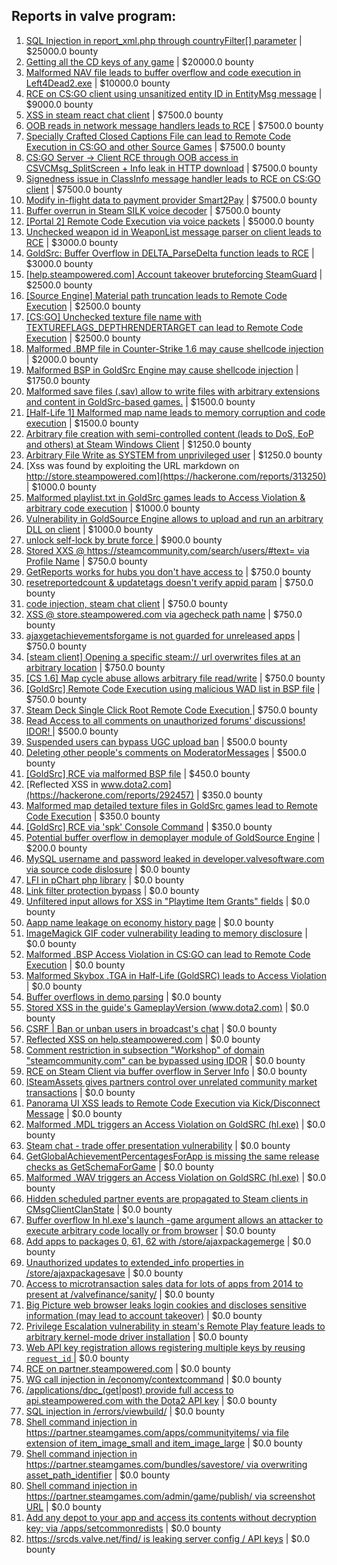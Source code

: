 ## Reports in valve program:
1. [SQL Injection in report_xml.php through countryFilter[] parameter](https://hackerone.com/reports/383127) | $25000.0 bounty
2. [Getting all the CD keys of any game](https://hackerone.com/reports/391217) | $20000.0 bounty
3. [Malformed NAV file leads to buffer overflow and code execution in Left4Dead2.exe](https://hackerone.com/reports/542180) | $10000.0 bounty
4. [RCE on CS:GO client using unsanitized entity ID in EntityMsg message](https://hackerone.com/reports/584603) | $9000.0 bounty
5. [XSS in steam react chat client](https://hackerone.com/reports/409850) | $7500.0 bounty
6. [OOB reads in network message handlers leads to RCE](https://hackerone.com/reports/807772) | $7500.0 bounty
7. [Specially Crafted Closed Captions File can lead to Remote Code Execution in CS:GO and other Source Games](https://hackerone.com/reports/463286) | $7500.0 bounty
8. [CS:GO Server -> Client RCE through OOB access in CSVCMsg_SplitScreen + Info leak in HTTP download](https://hackerone.com/reports/1070835) | $7500.0 bounty
9. [Signedness issue in ClassInfo message handler leads to RCE on CS:GO client](https://hackerone.com/reports/876719) | $7500.0 bounty
10. [Modify in-flight data to payment provider Smart2Pay](https://hackerone.com/reports/1295844) | $7500.0 bounty
11. [Buffer overrun in Steam SILK voice decoder](https://hackerone.com/reports/1180252) | $7500.0 bounty
12. [[Portal 2] Remote Code Execution via voice packets](https://hackerone.com/reports/733267) | $5000.0 bounty
13. [Unchecked weapon id in WeaponList message parser on client leads to RCE](https://hackerone.com/reports/513154) | $3000.0 bounty
14. [GoldSrc: Buffer Overflow in DELTA_ParseDelta function leads to RCE](https://hackerone.com/reports/484745) | $3000.0 bounty
15. [[help.steampowered.com] Account takeover bruteforcing SteamGuard](https://hackerone.com/reports/407971) | $2500.0 bounty
16. [[Source Engine] Material path truncation leads to Remote Code Execution](https://hackerone.com/reports/544096) | $2500.0 bounty
17. [[CS:GO] Unchecked texture file name with TEXTUREFLAGS_DEPTHRENDERTARGET can lead to Remote Code Execution](https://hackerone.com/reports/550625) | $2500.0 bounty
18. [Malformed .BMP file in Counter-Strike 1.6 may cause shellcode injection](https://hackerone.com/reports/397545) | $2000.0 bounty
19. [Malformed BSP in GoldSrc Engine may cause shellcode injection](https://hackerone.com/reports/458929) | $1750.0 bounty
20. [Malformed save files (.sav) allow to write files with arbitrary extensions and content in GoldSrc-based games.](https://hackerone.com/reports/458842) | $1500.0 bounty
21. [[Half-Life 1] Malformed map name leads to memory corruption and code execution](https://hackerone.com/reports/402566) | $1500.0 bounty
22. [Arbitrary file creation with semi-controlled content (leads to DoS, EoP and others) at Steam Windows Client](https://hackerone.com/reports/682774) | $1250.0 bounty
23. [Arbitrary File Write as SYSTEM from unprivileged user](https://hackerone.com/reports/583184) | $1250.0 bounty
24. [Xss was found by exploiting the URL markdown on http://store.steampowered.com](https://hackerone.com/reports/313250) | $1000.0 bounty
25. [Malformed playlist.txt in GoldSrc games leads to Access Violation & arbitrary code execution](https://hackerone.com/reports/504951) | $1000.0 bounty
26. [Vulnerability in GoldSource Engine allows to upload and run an arbitrary DLL on client](https://hackerone.com/reports/508894) | $1000.0 bounty
27. [unlock self-lock by brute force ](https://hackerone.com/reports/410221) | $900.0 bounty
28. [Stored XXS @ https://steamcommunity.com/search/users/#text= via Profile Name](https://hackerone.com/reports/351171) | $750.0 bounty
29. [GetReports works for hubs you don't have access to](https://hackerone.com/reports/350937) | $750.0 bounty
30. [resetreportedcount & updatetags doesn't verify appid param](https://hackerone.com/reports/351106) | $750.0 bounty
31. [code injection, steam chat client](https://hackerone.com/reports/411329) | $750.0 bounty
32. [XSS @ store.steampowered.com via agecheck path name](https://hackerone.com/reports/406704) | $750.0 bounty
33. [ajaxgetachievementsforgame is not guarded for unreleased apps](https://hackerone.com/reports/835087) | $750.0 bounty
34. [[steam client] Opening a specific steam:// url overwrites files at an arbitrary location](https://hackerone.com/reports/667242) | $750.0 bounty
35. [[CS 1.6] Map cycle abuse allows arbitrary file read/write](https://hackerone.com/reports/590279) | $750.0 bounty
36. [[GoldSrc] Remote Code Execution using malicious WAD list in BSP file](https://hackerone.com/reports/675710) | $750.0 bounty
37. [Steam Deck Single Click Root Remote Code Execution ](https://hackerone.com/reports/1974296) | $750.0 bounty
38. [Read Access to all comments on unauthorized forums' discussions! IDOR! ](https://hackerone.com/reports/308610) | $500.0 bounty
39. [Suspended users can bypass UGC upload ban](https://hackerone.com/reports/354660) | $500.0 bounty
40. [Deleting other people's comments on ModeratorMessages](https://hackerone.com/reports/357952) | $500.0 bounty
41. [[GoldSrc] RCE via malformed BSP file](https://hackerone.com/reports/763403) | $450.0 bounty
42. [Reflected XSS in www.dota2.com](https://hackerone.com/reports/292457) | $350.0 bounty
43. [Malformed map detailed texture files in GoldSrc games lead to Remote Code Execution](https://hackerone.com/reports/505173) | $350.0 bounty
44. [[GoldSrc] RCE via 'spk' Console Command](https://hackerone.com/reports/769014) | $350.0 bounty
45. [Potential buffer overflow in demoplayer module of GoldSource Engine](https://hackerone.com/reports/440758) | $200.0 bounty
46. [MySQL username and password leaked in developer.valvesoftware.com via source code dislosure](https://hackerone.com/reports/291057) | $0.0 bounty
47. [LFI in pChart php library](https://hackerone.com/reports/288298) | $0.0 bounty
48. [Link filter protection bypass](https://hackerone.com/reports/291750) | $0.0 bounty
49. [Unfiltered input allows for XSS in "Playtime Item Grants" fields](https://hackerone.com/reports/353334) | $0.0 bounty
50. [Aapp name leakage on economy history page](https://hackerone.com/reports/349681) | $0.0 bounty
51. [ImageMagick GIF coder vulnerability leading to memory disclosure](https://hackerone.com/reports/315256) | $0.0 bounty
52. [Malformed .BSP Access Violation in CS:GO can lead to Remote Code Execution](https://hackerone.com/reports/351014) | $0.0 bounty
53. [Malformed Skybox .TGA in Half-Life (GoldSRC) leads to Access Violation](https://hackerone.com/reports/351016) | $0.0 bounty
54. [Buffer overflows in demo parsing](https://hackerone.com/reports/350119) | $0.0 bounty
55. [Stored XSS in the guide's GameplayVersion (www.dota2.com)](https://hackerone.com/reports/380045) | $0.0 bounty
56. [CSRF | Ban or unban users in broadcast's chat](https://hackerone.com/reports/381237) | $0.0 bounty
57. [Reflected XSS on help.steampowered.com](https://hackerone.com/reports/390429) | $0.0 bounty
58. [Comment restriction in subsection "Workshop" of domain "steamcommunity.com" can be bypassed using IDOR](https://hackerone.com/reports/365504) | $0.0 bounty
59. [RCE on Steam Client via buffer overflow in Server Info](https://hackerone.com/reports/470520) | $0.0 bounty
60. [ISteamAssets gives partners control over unrelated community market transactions](https://hackerone.com/reports/577584) | $0.0 bounty
61. [Panorama UI XSS leads to Remote Code Execution via Kick/Disconnect Message](https://hackerone.com/reports/631956) | $0.0 bounty
62. [Malformed .MDL triggers an Access Violation on GoldSRC (hl.exe)](https://hackerone.com/reports/495793) | $0.0 bounty
63. [Steam chat - trade offer presentation vulnerability](https://hackerone.com/reports/745447) | $0.0 bounty
64. [GetGlobalAchievementPercentagesForApp is missing the same release checks as GetSchemaForGame](https://hackerone.com/reports/541020) | $0.0 bounty
65. [Malformed .WAV triggers an Access Violation on GoldSRC (hl.exe)](https://hackerone.com/reports/495789) | $0.0 bounty
66. [Hidden scheduled partner events are propagated to Steam clients in CMsgClientClanState](https://hackerone.com/reports/780167) | $0.0 bounty
67. [Buffer overflow In hl.exe's launch -game argument allows an attacker to execute arbitrary code locally or from browser](https://hackerone.com/reports/832750) | $0.0 bounty
68. [Add apps to packages 0, 61, 62 with /store/ajaxpackagemerge](https://hackerone.com/reports/972243) | $0.0 bounty
69. [Unauthorized updates to extended_info properties in /store/ajaxpackagesave](https://hackerone.com/reports/815547) | $0.0 bounty
70. [Access to microtransaction sales data for lots of apps from 2014 to present at /valvefinance/sanity/](https://hackerone.com/reports/975212) | $0.0 bounty
71. [Big Picture web browser leaks login cookies and discloses sensitive information (may lead to account takeover)](https://hackerone.com/reports/1079561) | $0.0 bounty
72. [Privilege Escalation vulnerability in steam's Remote Play feature leads to arbitrary kernel-mode driver installation](https://hackerone.com/reports/852091) | $0.0 bounty
73. [Web API key registration allows registering multiple keys by reusing `request_id` ](https://hackerone.com/reports/2270633) | $0.0 bounty
74. [RCE on partner.steampowered.com](https://hackerone.com/reports/518348) | $0.0 bounty
75. [WG call injection in /economy/contextcommand](https://hackerone.com/reports/652649) | $0.0 bounty
76. [/applications/dpc_(get|post) provide full access to api.steampowered.com with the Dota2 API key](https://hackerone.com/reports/674800) | $0.0 bounty
77. [SQL injection in /errors/viewbuild/](https://hackerone.com/reports/690349) | $0.0 bounty
78. [Shell command injection in https://partner.steamgames.com/apps/communityitems/ via file extension of item_image_small and item_image_large](https://hackerone.com/reports/840243) | $0.0 bounty
79. [Shell command injection in https://partner.steamgames.com/bundles/savestore/ via overwriting asset_path_identifier](https://hackerone.com/reports/926169) | $0.0 bounty
80. [Shell command injection in https://partner.steamgames.com/admin/game/publish/ via screenshot URL](https://hackerone.com/reports/949361) | $0.0 bounty
81. [Add any depot to your app and access its contents without decryption key;  via /apps/setcommonredists](https://hackerone.com/reports/1018368) | $0.0 bounty
82. [https://srcds.valve.net/find/ is leaking server config / API keys](https://hackerone.com/reports/1168557) | $0.0 bounty